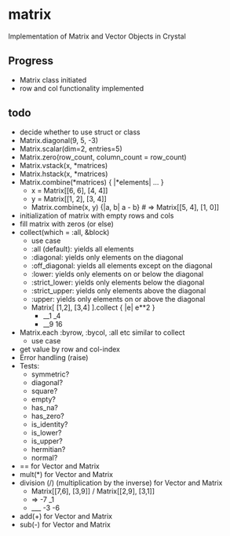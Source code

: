# matrix
Implementation of Matrix and Vector Objects in Crystal

## Progress
* Matrix class initiated
* row and col functionality implemented

## todo
* decide whether to use struct or class
* Matrix.diagonal(9, 5, -3)
* Matrix.scalar(dim=2, entries=5)
* Matrix.zero(row_count, column_count = row_count)
* Matrix.vstack(x, *matrices)
* Matrix.hstack(x, *matrices)
* Matrix.combine(*matrices) { |*elements| ... }
  * x = Matrix[[6, 6], [4, 4]]
  * y = Matrix[[1, 2], [3, 4]]
  * Matrix.combine(x, y) {|a, b| a - b} # => Matrix[[5, 4], [1, 0]]
* initialization of matrix with empty rows and cols
* fill matrix with zeros (or else)
* collect(which = :all, &block)
  * use case
  * :all (default): yields all elements
  * :diagonal: yields only elements on the diagonal
  * :off_diagonal: yields all elements except on the diagonal
  * :lower: yields only elements on or below the diagonal
  * :strict_lower: yields only elements below the diagonal
  * :strict_upper: yields only elements above the diagonal
  * :upper: yields only elements on or above the diagonal
  * Matrix[ [1,2], [3,4] ].collect { |e| e**2 }
    * __1 _4
    * __9 16
* Matrix.each :byrow, :bycol, :all etc similar to collect
  * use case
* get value by row and col-index
* Error handling (raise)
* Tests:
  * symmetric?
  * diagonal?
  * square?
  * empty?
  * has_na?
  * has_zero?
  * is_identity?
  * is_lower?
  * is_upper?
  * hermitian?
  * normal?
* == for Vector and Matrix
* mult(*) for Vector and Matrix
* division (/) (multiplication by the inverse) for Vector and Matrix
  * Matrix[[7,6], [3,9]] / Matrix[[2,9], [3,1]]
  * => -7 _1
  * ___ -3 -6
* add(+) for Vector and Matrix
* sub(-) for Vector and Matrix
